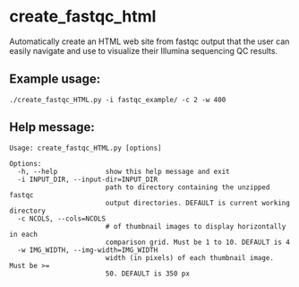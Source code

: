 # create_fastqc_html
Automatically create an HTML web site from fastqc output that the user can easily navigate and use to visualize their Illumina sequencing QC results.  
  
## Example usage:  
`./create_fastqc_HTML.py -i fastqc_example/ -c 2 -w 400`  
  
  
## Help message:  
```
Usage: create_fastqc_HTML.py [options]  
  
Options:  
  -h, --help            show this help message and exit  
  -i INPUT_DIR, --input-dir=INPUT_DIR  
                        path to directory containing the unzipped fastqc  
                        output directories. DEFAULT is current working directory  
  -c NCOLS, --cols=NCOLS  
                        # of thumbnail images to display horizontally in each  
                        comparison grid. Must be 1 to 10. DEFAULT is 4  
  -w IMG_WIDTH, --img-width=IMG_WIDTH  
                        width (in pixels) of each thumbnail image. Must be >=  
                        50. DEFAULT is 350 px  
```
